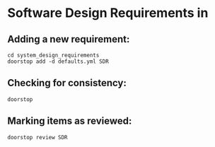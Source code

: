 # Software Design Requirements in 

## Adding a new requirement:

```shell
cd system_design_requirements
doorstop add -d defaults.yml SDR
```

## Checking for consistency:

```shell
doorstop
```

## Marking items as reviewed:

```shell
doorstop review SDR
```
